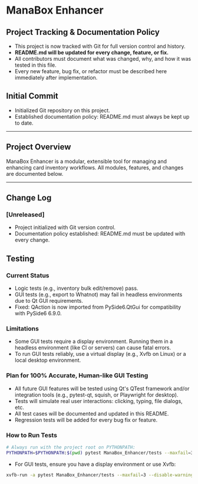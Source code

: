 # ManaBox Enhancer

## Project Tracking & Documentation Policy

- This project is now tracked with Git for full version control and history.
- **README.md will be updated for every change, feature, or fix.**
- All contributors must document what was changed, why, and how it was tested in this file.
- Every new feature, bug fix, or refactor must be described here immediately after implementation.

## Initial Commit
- Initialized Git repository on this project.
- Established documentation policy: README.md must always be kept up to date.

---

## Project Overview

ManaBox Enhancer is a modular, extensible tool for managing and enhancing card inventory workflows. All modules, features, and changes are documented below.

---

## Change Log

### [Unreleased]
- Project initialized with Git version control.
- Documentation policy established: README.md must be updated with every change.

## Testing

### Current Status
- Logic tests (e.g., inventory bulk edit/remove) pass.
- GUI tests (e.g., export to Whatnot) may fail in headless environments due to Qt GUI requirements.
- Fixed: QAction is now imported from PySide6.QtGui for compatibility with PySide6 6.9.0.

### Limitations
- Some GUI tests require a display environment. Running them in a headless environment (like CI or servers) can cause fatal errors.
- To run GUI tests reliably, use a virtual display (e.g., Xvfb on Linux) or a local desktop environment.

### Plan for 100% Accurate, Human-like GUI Testing
- All future GUI features will be tested using Qt's QTest framework and/or integration tools (e.g., pytest-qt, squish, or Playwright for desktop).
- Tests will simulate real user interactions: clicking, typing, file dialogs, etc.
- All test cases will be documented and updated in this README.
- Regression tests will be added for every bug fix or feature.

### How to Run Tests

```sh
# Always run with the project root on PYTHONPATH:
PYTHONPATH=$PYTHONPATH:$(pwd) pytest ManaBox_Enhancer/tests --maxfail=3 --disable-warnings -v
```

- For GUI tests, ensure you have a display environment or use Xvfb:

```sh
xvfb-run -a pytest ManaBox_Enhancer/tests --maxfail=3 --disable-warnings -v
```
